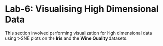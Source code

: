 # Lab-6: Visualising High Dimensional Data

This section involved performing visualization for high dimensional data using t-SNE plots on the **Iris** and the **Wine Quality** datasets.
